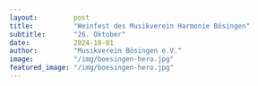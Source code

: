 ```yaml
---
layout:			post
title:			"Weinfest des Musikverein Harmonie Bösingen"
subtitle:		"26. Oktober"
date:			2024-10-01
author:			"Musikverein Bösingen e.V."
image:			"/img/boesingen-hero.jpg"
featured_image:	"/img/boesingen-hero.jpg"
---
```


